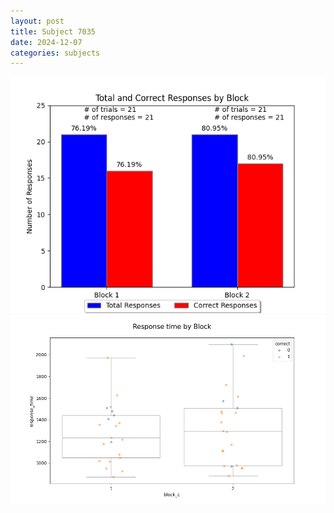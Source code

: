 ```yaml
---
layout: post
title: Subject 7035
date: 2024-12-07
categories: subjects
---
```


![](data/7035/run-5/7035_ATS_responses.png)
![](data/7035/run-5/7035_ATS_rt.png)
